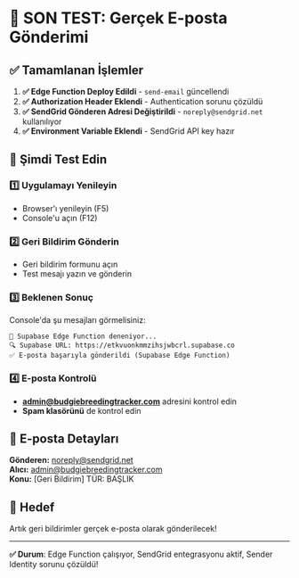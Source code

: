 # 🎯 SON TEST: Gerçek E-posta Gönderimi

## ✅ Tamamlanan İşlemler

1. **✅ Edge Function Deploy Edildi** - `send-email` güncellendi
2. **✅ Authorization Header Eklendi** - Authentication sorunu çözüldü
3. **✅ SendGrid Gönderen Adresi Değiştirildi** - `noreply@sendgrid.net` kullanılıyor
4. **✅ Environment Variable Eklendi** - SendGrid API key hazır

## 🧪 Şimdi Test Edin

### **1️⃣ Uygulamayı Yenileyin**
- Browser'ı yenileyin (F5)
- Console'u açın (F12)

### **2️⃣ Geri Bildirim Gönderin**
- Geri bildirim formunu açın
- Test mesajı yazın ve gönderin

### **3️⃣ Beklenen Sonuç**
Console'da şu mesajları görmelisiniz:
```
🔄 Supabase Edge Function deneniyor...
🔍 Supabase URL: https://etkvuonkmmzihsjwbcrl.supabase.co
✅ E-posta başarıyla gönderildi (Supabase Edge Function)
```

### **4️⃣ E-posta Kontrolü**
- **admin@budgiebreedingtracker.com** adresini kontrol edin
- **Spam klasörünü** de kontrol edin

## 📧 E-posta Detayları

**Gönderen:** noreply@sendgrid.net  
**Alıcı:** admin@budgiebreedingtracker.com  
**Konu:** [Geri Bildirim] TÜR: BAŞLIK  

## 🎯 Hedef

Artık geri bildirimler gerçek e-posta olarak gönderilecek!

---

**✅ Durum**: Edge Function çalışıyor, SendGrid entegrasyonu aktif, Sender Identity sorunu çözüldü! 